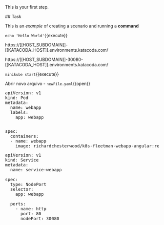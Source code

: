 This is your first step.

## Task

This is an _example_ of creating a scenario and running a **command**

`echo 'Hello World'`{{execute}}

https://[[HOST_SUBDOMAIN]]-[[KATACODA_HOST]].environments.katacoda.com/


https://[[HOST_SUBDOMAIN]]-30080-[[KATACODA_HOST]].environments.katacoda.com/


`minikube start`{{execute}} 

Abrir novo arquivo - `newFile.yaml`{{open}}

<pre class="file" data-filename="pod-1.0.yaml" data-target="replace">apiVersion: v1
kind: Pod
metadata:
  name: webapp
  labels:
    app: webapp

</pre>
<pre class="file" data-filename="pod-1.0.yaml" data-target="append">
spec:
  containers:
  - name: webapp
    image: richardchesterwood/k8s-fleetman-webapp-angular:release0
</pre>

<pre class="file" data-filename="service-1.0.yaml" data-target="replace">apiVersion: v1
kind: Service
metadata:
  name: service-webapp
  
spec:
  type: NodePort
  selector: 
    app: webapp
    
  ports:
    - name: http
      port: 80
      nodePort: 30080
</pre>
